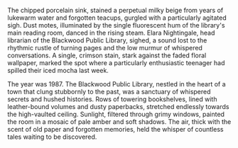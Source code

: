 The chipped porcelain sink, stained a perpetual milky beige from years of lukewarm water and forgotten teacups, gurgled with a particularly agitated sigh.  Dust motes, illuminated by the single fluorescent hum of the library's main reading room, danced in the rising steam.  Elara Nightingale, head librarian of the Blackwood Public Library, sighed, a sound lost to the rhythmic rustle of turning pages and the low murmur of whispered conversations.  A single, crimson stain, stark against the faded floral wallpaper, marked the spot where a particularly enthusiastic teenager had spilled their iced mocha last week.

The year was 1987.  The Blackwood Public Library, nestled in the heart of a town that clung stubbornly to the past, was a sanctuary of whispered secrets and hushed histories.  Rows of towering bookshelves, lined with leather-bound volumes and dusty paperbacks, stretched endlessly towards the high-vaulted ceiling.  Sunlight, filtered through grimy windows, painted the room in a mosaic of pale amber and soft shadows.  The air, thick with the scent of old paper and forgotten memories, held the whisper of countless tales waiting to be discovered.
